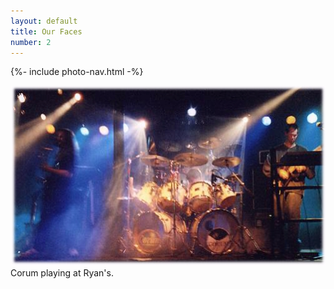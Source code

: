 ```yaml
---
layout: default
title: Our Faces
number: 2
---
```


{%- include photo-nav.html -%}
<br />

<a href="Photos02"><img src="images/corum-01.jpg" /></a><br />
Corum playing at Ryan's.